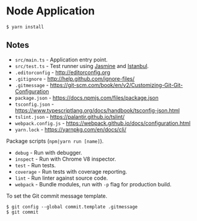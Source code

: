 # Node Application

```Shell
$ yarn install
```

## Notes

-   `src/main.ts` - Application entry point.
-   `src/test.ts` - Test runner using [Jasmine](https://jasmine.github.io/) and [Istanbul](http://gotwarlost.github.io/istanbul/).
-   `.editorconfig` - <http://editorconfig.org>
-   `.gitignore` - <http://help.github.com/ignore-files/>
-   `.gitmessage` - <https://git-scm.com/book/en/v2/Customizing-Git-Git-Configuration>
-   `package.json` - <https://docs.npmjs.com/files/package.json>
-   `tsconfig.json` - <https://www.typescriptlang.org/docs/handbook/tsconfig-json.html>
-   `tslint.json` - <https://palantir.github.io/tslint/>
-   `webpack.config.js` - <https://webpack.github.io/docs/configuration.html>
-   `yarn.lock` - <https://yarnpkg.com/en/docs/cli/>

Package scripts (`npm|yarn run [name]`).

-   `debug` - Run with debugger.
-   `inspect` - Run with Chrome V8 inspector.
-   `test` - Run tests.
-   `coverage` - Run tests with coverage reporting.
-   `lint` - Run linter against source code.
-   `webpack` - Bundle modules, run with `-p` flag for production build.

To set the Git commit message template.

```Shell
$ git config --global commit.template .gitmessage
$ git commit
```
